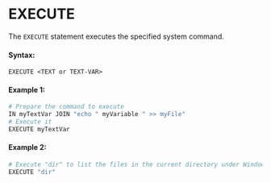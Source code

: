 # EXECUTE

The `EXECUTE` statement executes the specified system command.

#### Syntax:

```text
EXECUTE <TEXT or TEXT-VAR>
```

#### Example 1:

```python
# Prepare the command to execute
IN myTextVar JOIN "echo " myVariable " >> myFile"
# Execute it
EXECUTE myTextVar
```

#### Example 2:

```python
# Execute "dir" to list the files in the current directory under Windows
EXECUTE "dir"
```

